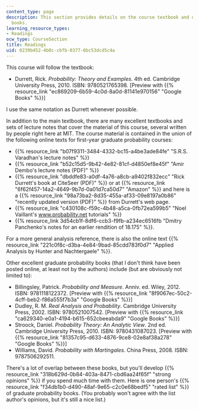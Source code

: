 ```yaml
---
content_type: page
description: This section provides details on the course textbook and other recommended
  books.
learning_resource_types:
- Readings
ocw_type: CourseSection
title: Readings
uid: 0239b452-4b0c-cbfb-0377-6bc53dcd5c4a
---
```


This course will follow the textbook:

*   Durrett, Rick. _Probability: Theory and Examples_. 4th ed. Cambridge University Press, 2010. ISBN: 9780521765398. \[Preview with {{% resource_link "ec869209-6b59-4c0d-8a0d-81141e970156" "Google Books" %}}\]

I use the same notation as Durrett whenever possible.

In addition to the main textbook, there are many excellent textbooks and sets of lecture notes that cover the material of this course, several written by people right here at MIT. The course material is contained in the union of the following online texts for first-year graduate probability courses:

*   {{% resource_link "b07f9311-3484-4332-bc15-a4be3ade84fe" "S.R.S. Varadhan's lecture notes" %}}
*   {{% resource_link "b52c15d5-9b42-4e82-81cf-d4850ef8e45f" "Amir Dembo's lecture notes (PDF)" %}}
*   {{% resource_link "dbddfe83-a0df-4a76-a8cb-a9402f832ecc" "Rick Durrett's book at CiteSeer (PDF)" %}} or at {{% resource_link "6f62f457-14a2-4649-9b7d-0a01d7ca50d7" "Amazon" %}} and here is a {{% resource_link "98a73ba2-8d35-455a-af33-09e8197a0b86" "recently updated version (PDF)" %}} from Durrett's web page.
*   {{% resource_link "c430108c-f59c-4b48-a5ca-0fb72ea599b5" "Noel Vaillant's www.probability.net tutorials" %}}
*   {{% resource_link 3d54cb1f-8df6-ccb3-f9fb-a234ec6516fb "Dmitry Panchenko's notes for an earlier rendition of 18.175" %}}.

For a more general analysis reference, there is also the online text {{% resource_link "221c0f8c-d3ba-4e84-9bad-85cdd783f0d7" "Applied Analysis by Hunter and Nachtergaele" %}}.

Other excellent graduate probability books (that I don't think have been posted online, at least not by the authors) include (but are obviously not limited to):

*   Billingsley, Patrick. _Probability and Measure_. Anniv. ed. Wiley, 2012. ISBN: 9781118122372. \[Preview with {{% resource_link "8f9067ec-50c2-4cff-beb2-f86a555f7b3a" "Google Books" %}}\]
*   Dudley, R. M. _Real Analysis and Probability_. Cambridge University Press, 2002. ISBN: 9780521007542. \[Preview with {{% resource_link "ca629340-e0a1-4194-b615-652cbeeabda9" "Google Books" %}}\]
*   Stroock, Daniel. _Probability Theory: An Analytic View_. 2nd ed. Cambridge University Press, 2010. ISBN: 9780431087023. \[Preview with {{% resource_link "81357c95-d633-4876-9ce8-02e8af38a278" "Google Books" %}}\]
*   Williams, David. _Probability with Martingales_. China Press, 2008. ISBN: 9787506292511.

There's a lot of overlap between these books, but you'll develop {{% resource_link "318b629d-0b84-403a-8471-cbd6aa24f65f" "strong opinions" %}} if you spend much time with them. Here is one person's {{% resource_link "f34db1b0-d490-48af-9e65-c2c0e68bedf5" "rated list" %}} of graduate probability books. (You probably won't agree with the list author's opinions, but it's still a nice list.)